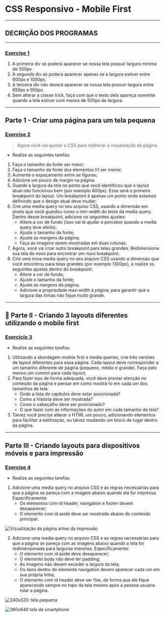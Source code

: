 # CSS Responsivo - Mobile First

---

## DECRIÇÃO DOS PROGRAMAS

---

### [Exercise 1](./exercise1/)

1. A primeira div só poderá aparecer se nossa tela possuir largura mínima de 500px.
2. A segunda div só poderá aparecer apenas se a largura estiver entre 600px e 1000px.
3. A terceira div não deverá aparecer se nossa tela possuir largura entre 650px e 950px.
4. Sem alterar a classe trick, faça com que o texto dela apareça somente quando a tela estiver com menos de 500px de largura.

--- 

## Parte 1 - Criar uma página para um tela pequena

### [Exercise 2](./exercise2/)

> Agora você vai ajustar o CSS para melhorar a visualização da página.
- Realize as seguintes tarefas:
1. Faça o tamanho da fonte ser maior;
2. Faça o tamanho da fonte dos elementos h1 ser menor;
3. Aumente o espaçamento entre as figuras;
4. Adicione um pouco de margin na página.
5. Guarde a largura da tela no ponto que você identificou que o layout atual não funcionou bem (por exemplo 800px). Esse será o primeiro breakpoint do layout. Um breakpoint é apenas um ponto onde estamos definindo que o design atual deve mudar;
6. Crie uma media query no seu arquivo CSS, usando a dimensão em pixels que você guardou como o min-width do teste da media query. Dentro desse breakpoint, adicione os seguintes ajustes:
    - Altere a cor de fundo (isso vai te ajudar a perceber quando a media query teve efeito);
    - Ajuste o tamanho da fonte;
    - Ajuste as margens da página;
    - Faça as imagens serem mostradas em duas colunas.
7. Agora, você vai criar outro breakpoint para telas grandes. Redimensione sua tela de novo para encontrar um novo breakpoint.
8. Crie uma nova media query no seu arquivo CSS usando a dimensão que você encontrou para telas grandes (por exemplo 1300px), e realize os seguintes ajustes dentro do breakpoint:
    - Altere a cor de fundo;
    - Ajuste o tamanho da fonte;
    - Ajuste as margens da página;
    - Adicione a propriedade max-width à página, para garantir que a largura das linhas não fique muito grande.

---

## 🚀 Parte II - Criando 3 layouts diferentes utilizando o mobile first

### [Exercicío 3](./exercise3/)

- Realize as seguintes tarefas:
1. Utilizando a abordagem mobile first e media queries, crie três versões de layout diferentes para essa página. Cada layout deve corresponder a um tamanho diferente de página (pequeno, médio e grande). Faça pelo menos um commit para cada layout;
2. Para fazer isso de forma adequada, você deve prestar atenção no conteúdo da página e pensar em como mostrá-lo em cada um dos tamanhos de tela:
    - Onde a lista de capítulos deve estar posicionada?
    - Como a história deve ser mostrada?
    - Como o cabeçalho deve ser posicionado?
    - O que fazer com as informações do autor em cada tamanho de tela?
3. Talvez você precise alterar o HTML um pouco, adicionando elementos para facilitar a estilização, ou talvez mudando um bloco de lugar dentro da página.

---

## Parte III - Criando layouts para dispositivos móveis e para impressão

### [Exercise 4](./exercise4/)

- Realize as seguintes tarefas:
1. Adicione uma media query no arquivo CSS e as regras necessárias para que a página se pareça com a imagem abaixo quando ela for impressa. Especificamente:
    - Os elementos com id header, navigation e footer devem desaparecer;
    - O elemento com id aside deve ser mostrado abaixo do conteúdo principal.

![Vizualização da página antes da impressão](https://assets.app.betrybe.com/fundamentals/css-responsive/images/exercise_3_before_print-2d4180a7f515daebab4ee1c78fe51cfd.png)

2. Adicione uma media query no arquivo CSS e as regras necessárias para que a página se pareça com as imagens abaixo quando a tela for redimensionada para larguras menores. Especificamente:
    - O elemento com id aside deve desaparecer;
    - O elemento body não deve ter padding;
    - As imagens não devem exceder a largura da tela;
    - Os itens dentro do elemento navigation devem aparecer cada um em sua própria linha;
    - O elemento com id header deve ser fixo, de forma que ele fique aparecendo sempre no topo da tela mesmo após a pessoa usuária rolar a página.

![240x320: tela pequena](https://assets.app.betrybe.com/fundamentals/css-responsive/images/exercise_3_before_small_phone-9f496c34f56185b7f2403f0e200cfec3.png)

![360x640 tela de smartphone](https://assets.app.betrybe.com/fundamentals/css-responsive/images/exercise_3_before_android-a59ce8b1d1a965e51c661e0999db28bb.png)